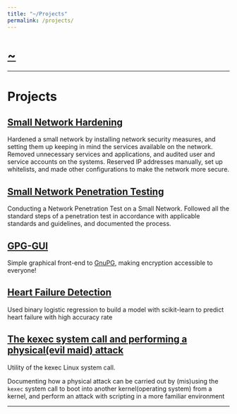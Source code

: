 ```yaml
---
title: "~/Projects"
permalink: /projects/
---
```


# [~](../README.md)

---

# Projects

## [Small Network Hardening](https://elvindesouza.github.io/hardening)

Hardened a small network by installing network security measures, and setting them up keeping in mind the services available on the network. Removed unnecessary services and applications, and audited user and service accounts on the systems. Reserved IP addresses manually, set up whitelists, and made other configurations to make the network more secure.

## [Small Network Penetration Testing](https://elvindesouza.github.io/NetworkPenetrationTesting)

Conducting a Network Penetration Test on a Small Network. Followed all the standard steps of a penetration test in accordance with applicable standards and guidelines, and documented the process.

## [GPG-GUI](https://elvindesouza.github.io/GPG-GUI/)

Simple graphical front-end to [GnuPG](security/gnupg.md), making encryption accessible to everyone!

## [Heart Failure Detection](https://github.com/elvindesouza/assorted/tree/master/heart-failure-detection)

Used binary logistic regression to build a model with scikit-learn to predict heart failure with high accuracy rate

## [The kexec system call and performing a physical(evil maid) attack](projects/kexec.md)

Utility of the kexec Linux system call.

Documenting how a physical attack can be carried out by (mis)using the `kexec` system call to boot into another kernel(operating system) from a kernel, and perform an attack with scripting in a more familiar environment

---
